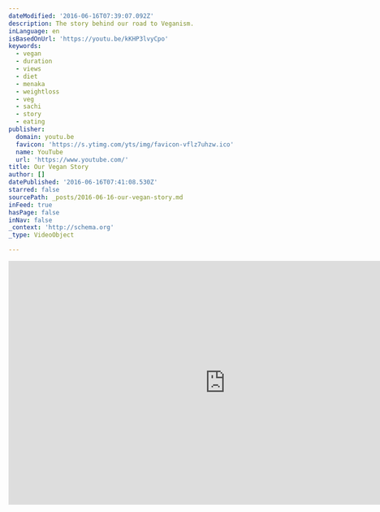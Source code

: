 ```yaml
---
dateModified: '2016-06-16T07:39:07.092Z'
description: The story behind our road to Veganism.
inLanguage: en
isBasedOnUrl: 'https://youtu.be/kKHP3lvyCpo'
keywords:
  - vegan
  - duration
  - views
  - diet
  - menaka
  - weightloss
  - veg
  - sachi
  - story
  - eating
publisher:
  domain: youtu.be
  favicon: 'https://s.ytimg.com/yts/img/favicon-vflz7uhzw.ico'
  name: YouTube
  url: 'https://www.youtube.com/'
title: Our Vegan Story
author: []
datePublished: '2016-06-16T07:41:08.530Z'
starred: false
sourcePath: _posts/2016-06-16-our-vegan-story.md
inFeed: true
hasPage: false
inNav: false
_context: 'http://schema.org'
_type: VideoObject

---
```

<iframe src="https://cdn.embedly.com/widgets/media.html?src=https%3A%2F%2Fwww.youtube.com%2Fembed%2FkKHP3lvyCpo%3Ffeature%3Doembed&amp;url=http%3A%2F%2Fwww.youtube.com%2Fwatch%3Fv%3DkKHP3lvyCpo&amp;image=https%3A%2F%2Fi.ytimg.com%2Fvi%2FkKHP3lvyCpo%2Fhqdefault.jpg&amp;key=b7d04c9b404c499eba89ee7072e1c4f7&amp;type=text%2Fhtml&amp;schema=youtube" width="854" height="480" scrolling="no" frameborder="0" allowfullscreen="" style=""></iframe>